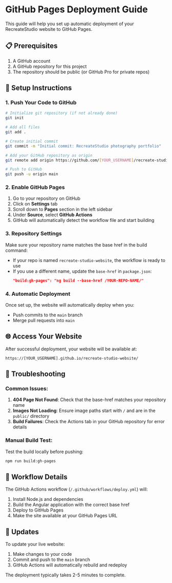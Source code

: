 # GitHub Pages Deployment Guide

This guide will help you set up automatic deployment of your RecreateStudio website to GitHub Pages.

## 📋 Prerequisites

1. A GitHub account
2. A GitHub repository for this project
3. The repository should be public (or GitHub Pro for private repos)

## 🚀 Setup Instructions

### 1. Push Your Code to GitHub

```bash
# Initialize git repository (if not already done)
git init

# Add all files
git add .

# Create initial commit
git commit -m "Initial commit: RecreateStudio photography portfolio"

# Add your GitHub repository as origin
git remote add origin https://github.com/[YOUR_USERNAME]/recreate-studio-website.git

# Push to GitHub
git push -u origin main
```

### 2. Enable GitHub Pages

1. Go to your repository on GitHub
2. Click on **Settings** tab
3. Scroll down to **Pages** section in the left sidebar
4. Under **Source**, select **GitHub Actions**
5. GitHub will automatically detect the workflow file and start building

### 3. Repository Settings

Make sure your repository name matches the base href in the build command:
- If your repo is named `recreate-studio-website`, the workflow is ready to use
- If you use a different name, update the `base-href` in `package.json`:
  ```json
  "build:gh-pages": "ng build --base-href /YOUR-REPO-NAME/"
  ```

### 4. Automatic Deployment

Once set up, the website will automatically deploy when you:
- Push commits to the `main` branch
- Merge pull requests into `main`

## 🌐 Access Your Website

After successful deployment, your website will be available at:
```
https://[YOUR_USERNAME].github.io/recreate-studio-website/
```

## 🔧 Troubleshooting

### Common Issues:

1. **404 Page Not Found**: Check that the base-href matches your repository name
2. **Images Not Loading**: Ensure image paths start with `/` and are in the `public/` directory
3. **Build Failures**: Check the Actions tab in your GitHub repository for error details

### Manual Build Test:

Test the build locally before pushing:
```bash
npm run build:gh-pages
```

## 📝 Workflow Details

The GitHub Actions workflow (`/.github/workflows/deploy.yml`) will:
1. Install Node.js and dependencies
2. Build the Angular application with the correct base href
3. Deploy to GitHub Pages
4. Make the site available at your GitHub Pages URL

## 🔄 Updates

To update your live website:
1. Make changes to your code
2. Commit and push to the `main` branch
3. GitHub Actions will automatically rebuild and redeploy

The deployment typically takes 2-5 minutes to complete.